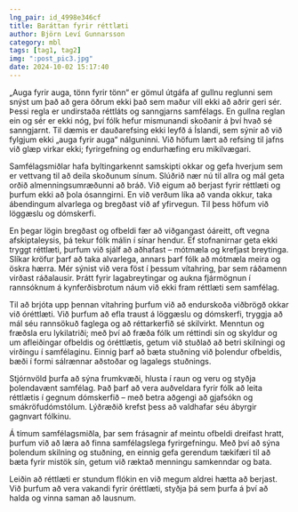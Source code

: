 ```yaml
---
lng_pair: id_4998e346cf
title: Baráttan fyrir réttlæti
author: Björn Leví Gunnarsson
category: mbl
tags: [tag1, tag2]
img: ":post_pic3.jpg"
date: 2024-10-02 15:17:40
---
```


„Auga fyrir auga, tönn fyrir tönn“ er gömul útgáfa af gullnu reglunni sem snýst um það að gera öðrum ekki það sem maður vill ekki að aðrir geri sér. Þessi regla er undirstaða réttláts og sanngjarns samfélags. En gullna reglan ein og sér er ekki nóg, því fólk hefur mismunandi skoðanir á því hvað sé sanngjarnt. Til dæmis er dauðarefsing ekki leyfð á Íslandi, sem sýnir að við fylgjum ekki „auga fyrir auga“ nálguninni. Við höfum lært að refsing til jafns við glæp virkar ekki; fyrirgefning og endurhæfing eru mikilvægari.

Samfélagsmiðlar hafa byltingarkennt samskipti okkar og gefa hverjum sem er vettvang til að deila skoðunum sínum. Slúðrið nær nú til allra og mál geta orðið almenningsumræðunni að bráð. Við eigum að berjast fyrir réttlæti og þurfum ekki að þola ósanngirni. En við verðum líka að vanda okkur, taka ábendingum alvarlega og bregðast við af yfirvegun. Til þess höfum við löggæslu og dómskerfi.

En þegar lögin bregðast og ofbeldi fær að viðgangast óáreitt, oft vegna afskiptaleysis, þá tekur fólk málin í sínar hendur. Ef stofnanirnar geta ekki tryggt réttlæti, þurfum við sjálf að aðhafast – mótmæla og krefjast breytinga. Slíkar kröfur þarf að taka alvarlega, annars þarf fólk að mótmæla meira og öskra hærra. Mér sýnist við vera föst í þessum vítahring, þar sem ráðamenn virðast ráðalausir. Þrátt fyrir lagabreytingar og aukna fjármögnun í rannsóknum á kynferðisbrotum náum við ekki fram réttlæti sem samfélag.

Til að brjóta upp þennan vítahring þurfum við að endurskoða viðbrögð okkar við óréttlæti. Við þurfum að efla traust á löggæslu og dómskerfi, tryggja að mál séu rannsökuð faglega og að réttarkerfið sé skilvirkt. Menntun og fræðsla eru lykilatriði; með því að fræða fólk um réttindi sín og skyldur og um afleiðingar ofbeldis og óréttlætis, getum við stuðlað að betri skilningi og virðingu í samfélaginu. Einnig þarf að bæta stuðning við þolendur ofbeldis, bæði í formi sálrænnar aðstoðar og lagalegs stuðnings.

Stjórnvöld þurfa að sýna frumkvæði, hlusta í raun og veru og styðja þolendavænt samfélag. Það þarf að vera auðveldara fyrir fólk að leita réttlætis í gegnum dómskerfið – með betra aðgengi að gjafsókn og smákröfudómstólum. Lýðræðið krefst þess að valdhafar séu ábyrgir gagnvart fólkinu.

Á tímum samfélagsmiðla, þar sem frásagnir af meintu ofbeldi dreifast hratt, þurfum við að læra að finna samfélagslega fyrirgefningu. Með því að sýna þolendum skilning og stuðning, en einnig gefa gerendum tækifæri til að bæta fyrir mistök sín, getum við ræktað menningu samkenndar og bata.

Leiðin að réttlæti er stundum flókin en við megum aldrei hætta að berjast. Við þurfum að vera vakandi fyrir óréttlæti, styðja þá sem þurfa á því að halda og vinna saman að lausnum.


